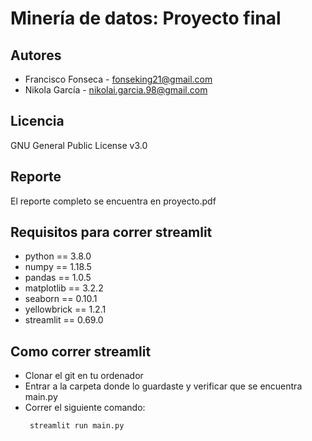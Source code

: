 # Minería de datos: Proyecto final

## Autores
* Francisco Fonseca - fonseking21@gmail.com
* Nikola García - nikolai.garcia.98@gmail.com

## Licencia
GNU General Public License v3.0

## Reporte
El reporte completo se encuentra en proyecto.pdf

## Requisitos para correr streamlit

* python == 3.8.0
* numpy == 1.18.5
* pandas == 1.0.5
* matplotlib == 3.2.2
* seaborn == 0.10.1
* yellowbrick == 1.2.1
* streamlit == 0.69.0

## Como correr streamlit

* Clonar el git en tu ordenador
* Entrar a la carpeta donde lo guardaste y verificar que se encuentra main.py
* Correr el siguiente comando: <pre><code> streamlit run main.py </code></pre>
